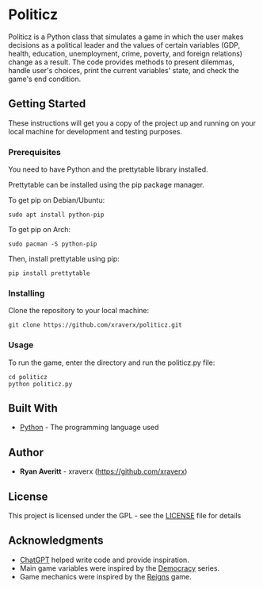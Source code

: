 # Politicz

Politicz is a Python class that simulates a game in which the user makes decisions as a political leader and the values of certain variables (GDP, health, education, unemployment, crime, poverty, and foreign relations) change as a result. The code provides methods to present dilemmas, handle user's choices, print the current variables' state, and check the game's end condition.

## Getting Started

These instructions will get you a copy of the project up and running on your local machine for development and testing purposes.

### Prerequisites

You need to have Python and the prettytable library installed.

Prettytable can be installed using the pip package manager. 

To get pip on Debian/Ubuntu:
```
sudo apt install python-pip
```

To get pip on Arch:
```
sudo pacman -S python-pip
```

Then, install prettytable using pip:
```
pip install prettytable
```

### Installing

Clone the repository to your local machine:
```
git clone https://github.com/xraverx/politicz.git
```

### Usage

To run the game, enter the directory and run the politicz.py file:
```
cd politicz
python politicz.py
```

## Built With

* [Python](https://www.python.org/) - The programming language used

## Author

* **Ryan Averitt** - xraverx (https://github.com/xraverx)

## License

This project is licensed under the GPL - see the [LICENSE](LICENSE) file for details

## Acknowledgments

* [ChatGPT](https://chat.openai.com) helped write code and provide inspiration.
* Main game variables were inspired by the [Democracy](https://www.positech.co.uk/index.html) series.
* Game mechanics were inspired by the [Reigns](https://www.reignsgame.com/three-kingdoms) game.
